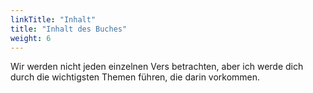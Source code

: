```yaml
---
linkTitle: "Inhalt"
title: "Inhalt des Buches"
weight: 6
---
```


Wir werden nicht jeden einzelnen Vers betrachten, aber ich werde dich durch die wichtigsten Themen führen, die darin vorkommen.


